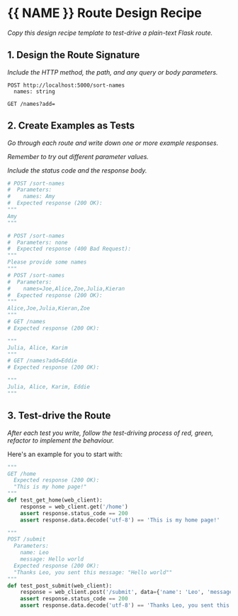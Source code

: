 
# {{ NAME }} Route Design Recipe

_Copy this design recipe template to test-drive a plain-text Flask route._

## 1. Design the Route Signature

_Include the HTTP method, the path, and any query or body parameters._

```
POST http://localhost:5000/sort-names
  names: string
```

```
GET /names?add=

```

## 2. Create Examples as Tests

_Go through each route and write down one or more example responses._

_Remember to try out different parameter values._

_Include the status code and the response body._

```python
# POST /sort-names
#  Parameters:
#    names: Amy
#  Expected response (200 OK):
"""
Amy
"""

# POST /sort-names
#  Parameters: none
#  Expected response (400 Bad Request):
"""
Please provide some names
"""
# POST /sort-names
#  Parameters:
#    names=Joe,Alice,Zoe,Julia,Kieran
#  Expected response (200 OK):
"""
Alice,Joe,Julia,Kieran,Zoe
"""
# GET /names
# Expected response (200 OK):

"""
Julia, Alice, Karim
"""
# GET /names?add=Eddie
# Expected response (200 OK):

"""
Julia, Alice, Karim, Eddie
"""

```

## 3. Test-drive the Route

_After each test you write, follow the test-driving process of red, green, refactor to implement the behaviour._

Here's an example for you to start with:

```python
"""
GET /home
  Expected response (200 OK):
  "This is my home page!"
"""
def test_get_home(web_client):
    response = web_client.get('/home')
    assert response.status_code == 200
    assert response.data.decode('utf-8') == 'This is my home page!'

"""
POST /submit
  Parameters:
    name: Leo
    message: Hello world
  Expected response (200 OK):
  "Thanks Leo, you sent this message: "Hello world""
"""
def test_post_submit(web_client):
    response = web_client.post('/submit', data={'name': 'Leo', 'message': 'Hello world'})
    assert response.status_code == 200
    assert response.data.decode('utf-8') == 'Thanks Leo, you sent this message: "Hello world"'
```
